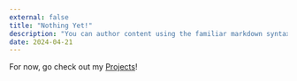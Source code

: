 ```yaml
---
external: false
title: "Nothing Yet!"
description: "You can author content using the familiar markdown syntax you already know. All basic markdown syntax is supported."
date: 2024-04-21
---
```


For now, go check out my [Projects](https://nthorn.com/projects)!